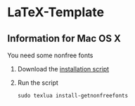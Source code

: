 LaTeX-Template
=============

## Information for Mac OS X
You need some nonfree fonts
1. Download the [installation script](http://www.tug.org/fonts/getnonfreefonts/install-getnonfreefonts)
2. Run the script

   ```sudo texlua install-getnonfreefonts```
